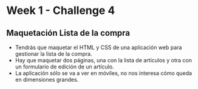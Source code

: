 # Week 1 - Challenge 4

## Maquetación Lista de la compra

-   Tendrás que maquetar el HTML y CSS de una aplicación web para gestionar la lista de la compra.
-   Hay que maquetar dos páginas, una con la lista de artículos y otra con un formulario de edición de un artículo.
-   La aplicación sólo se va a ver en móviles, no nos interesa cómo queda en dimensiones grandes.
